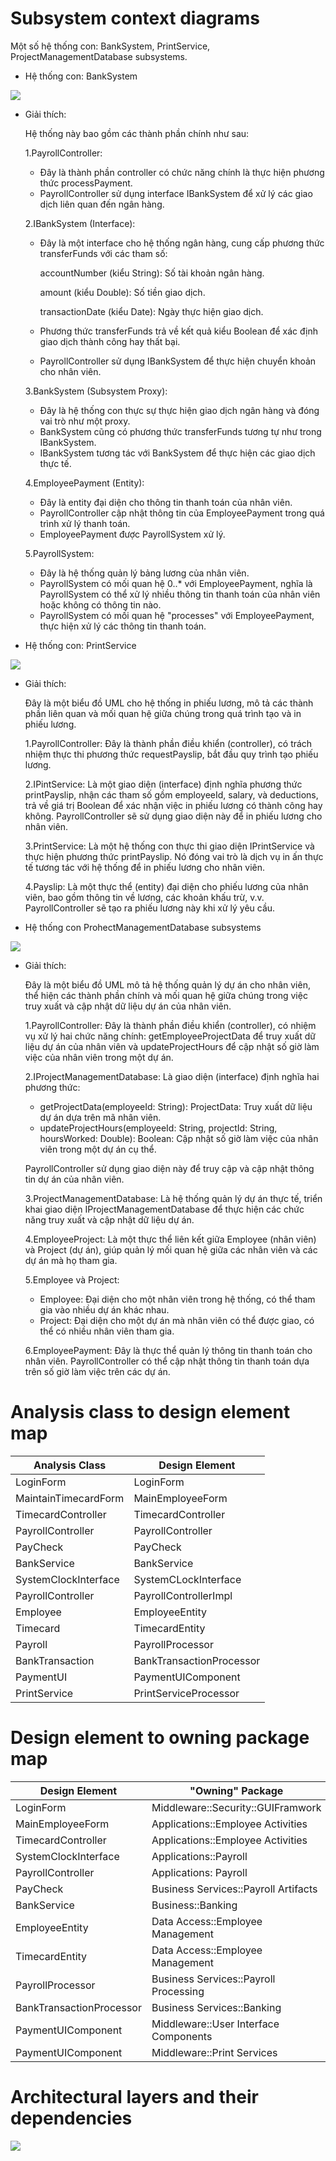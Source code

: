 # Subsystem context diagrams
Một số hệ thống con: BankSystem, PrintService, ProjectManagementDatabase subsystems.

  - Hệ thống con: BankSystem
    
![](https://www.planttext.com/api/plantuml/png/l59BJiCm4Dtx52El0FK3swYAgbAGs22adi1nfX3LiIFFM10XJiQ28t459arQsW9Rl1ZRC-_DUnhxy_rZJcmYfzefsbGUOY1KrXaYU31j3CvT1y_TZX5cCxk_vFch0bdJQHE3HIA1r-XPlQc1VxSmVhDgYR4MPkKPuzfOt161e_6qndYRV4bdnjgGFD-dki2OmOfZvHz7OEekcy4ofCBXg2SPorNmIyCe1Odd6In2S6Zyj_gHEAM2-hEOVMdp7Fx5mqtTkD0Y3gCH8n8hxlK5zNF2ut5-DBSCT28ahGwJ7UWOinskE29uhlX9_z7ur4xNl2d5k_G_hNNueSk13C7ms5X2qUvr1eI-qbkUlfnCBlHlSZks2CxHbzsl-m800F__0m00)
  - Giải thích:

    Hệ thống này bao gồm các thành phần chính như sau:

    1.PayrollController:

      + Đây là thành phần controller có chức năng chính là thực hiện phương thức processPayment.
      + PayrollController sử dụng interface IBankSystem để xử lý các giao dịch liên quan đến ngân hàng.
        
    2.IBankSystem (Interface):

      + Đây là một interface cho hệ thống ngân hàng, cung cấp phương thức transferFunds với các tham số:
        
        accountNumber (kiểu String): Số tài khoản ngân hàng.
        
        amount (kiểu Double): Số tiền giao dịch.
        
        transactionDate (kiểu Date): Ngày thực hiện giao dịch.
      + Phương thức transferFunds trả về kết quả kiểu Boolean để xác định giao dịch thành công hay thất bại.
      + PayrollController sử dụng IBankSystem để thực hiện chuyển khoản cho nhân viên.
        
    3.BankSystem (Subsystem Proxy):

      + Đây là hệ thống con thực sự thực hiện giao dịch ngân hàng và đóng vai trò như một proxy.
      + BankSystem cũng có phương thức transferFunds tương tự như trong IBankSystem.
      + IBankSystem tương tác với BankSystem để thực hiện các giao dịch thực tế.
        
    4.EmployeePayment (Entity):

      + Đây là entity đại diện cho thông tin thanh toán của nhân viên.
      + PayrollController cập nhật thông tin của EmployeePayment trong quá trình xử lý thanh toán.
      + EmployeePayment được PayrollSystem xử lý.

    5.PayrollSystem:

      + Đây là hệ thống quản lý bảng lương của nhân viên.
      + PayrollSystem có mối quan hệ 0..* với EmployeePayment, nghĩa là PayrollSystem có thể xử lý nhiều thông tin thanh toán của nhân viên hoặc không có thông tin nào.
      + PayrollSystem có mối quan hệ "processes" với EmployeePayment, thực hiện xử lý các thông tin thanh toán.
   
- Hệ thống con: PrintService
    
![](https://www.planttext.com/api/plantuml/png/j59BJiCm4Dtx52El0FK3swYAAc3JNQMUm766Ok7OmJC6MOYJiU18N04dQQX8OLblHZFpFgCdVtryhebLuDXOGK_6GV24Gbj515kLWhVspZlkAWPOhVHFKvRm9Y2_vJBWSqJYZ2ThMl4k3WARRJ2ETnXUZCPCpWs61wMnB0Sgj1tWmBl0fhK-8Mxg0dQSD_iPaB8gf0BkVQmipg36Ecestj4ukopWrdkBoXsD9xuKAqh4s9pTTr3CbkZOSEepojlJ9EVpSX9F0J8IaXI_nnrmYkjpL9e9NWq_od_ansCoGGTKt6cFCtaZUuoyNYokvAa13GbX3LNwIt_AFrhjqUNRUhCrkhhxLzy0003__mC0)
  - Giải thích:

    Đây là một biểu đồ UML cho hệ thống in phiếu lương, mô tả các thành phần liên quan và mối quan hệ giữa chúng trong quá trình tạo và in phiếu lương.

    1.PayrollController: Đây là thành phần điều khiển (controller), có trách nhiệm thực thi phương thức requestPayslip, bắt đầu quy trình tạo phiếu lương.

    2.IPintService: Là một giao diện (interface) định nghĩa phương thức printPayslip, nhận các tham số gồm employeeId, salary, và deductions, trả về giá trị Boolean để xác nhận việc in phiếu lương có thành công        hay không. PayrollController sẽ sử dụng giao diện này để in phiếu lương cho nhân viên.

    3.PrintService: Là một hệ thống con thực thi giao diện IPrintService và thực hiện phương thức printPayslip. Nó đóng vai trò là dịch vụ in ấn thực tế tương tác với hệ thống để in phiếu lương cho nhân viên.

    4.Payslip: Là một thực thể (entity) đại diện cho phiếu lương của nhân viên, bao gồm thông tin về lương, các khoản khấu trừ, v.v. PayrollController sẽ tạo ra phiếu lương này khi xử lý yêu cầu.
  - Hệ thống con ProhectManagementDatabase subsystems

![](https://www.planttext.com/api/plantuml/png/r5FBJiCm4BpdArOv0Q8jvwYAAYWIFI1Lui25ozPPqX37ZhoEK8NuCWvy4h-0RP8GzH5n9PSaipEUcTZv-lXSi4LZcqf6N1OAZ6QAX4HcMEFEQ2bljBB-JWRcSz6_f2cyHU2ksImdUrlLKk-8raQ_aB1BjDWEcpf3s-5tkZ4SlKUjmwg5xr5XJXMf8DmWaxCgb2NpZ89w9t160uCpQarNMG8FrXGgFqzWFm4S1ZWYl8JwXp24jfxyg4r93bpgPYF96LnhBGdLRulJ9Vv3R1UoXxfTF8Rrz2S_EpmRaqawjfy9n0qJnz48noynka8u4YWimsjXj_6957qBfq0XY8FlEDTDlLc86JwyK-mtZw-cquiuoDh7RkADc8jS_Karp6TTdTAf5gGo_mz-0m00__y30000)
  - Giải thích:

    Đây là một biểu đồ UML mô tả hệ thống quản lý dự án cho nhân viên, thể hiện các thành phần chính và mối quan hệ giữa chúng trong việc truy xuất và cập nhật dữ liệu dự án của nhân viên.

    1.PayrollController: Đây là thành phần điều khiển (controller), có nhiệm vụ xử lý hai chức năng chính: getEmployeeProjectData để truy xuất dữ liệu dự án của nhân viên và updateProjectHours để cập nhật số giờ       làm việc của nhân viên trong một dự án.

    2.IProjectManagementDatabase: Là giao diện (interface) định nghĩa hai phương thức:

      + getProjectData(employeeId: String): ProjectData: Truy xuất dữ liệu dự án dựa trên mã nhân viên.
      + updateProjectHours(employeeId: String, projectId: String, hoursWorked: Double): Boolean: Cập nhật số giờ làm việc của nhân viên trong một dự án cụ thể.
        
      PayrollController sử dụng giao diện này để truy cập và cập nhật thông tin dự án của nhân viên.

    3.ProjectManagementDatabase: Là hệ thống quản lý dự án thực tế, triển khai giao diện IProjectManagementDatabase để thực hiện các chức năng truy xuất và cập nhật dữ liệu dự án.

    4.EmployeeProject: Là một thực thể liên kết giữa Employee (nhân viên) và Project (dự án), giúp quản lý mối quan hệ giữa các nhân viên và các dự án mà họ tham gia.

    5.Employee và Project:

      + Employee: Đại diện cho một nhân viên trong hệ thống, có thể tham gia vào nhiều dự án khác nhau.
      + Project: Đại diện cho một dự án mà nhân viên có thể được giao, có thể có nhiều nhân viên tham gia.
        
    6.EmployeePayment: Đây là thực thể quản lý thông tin thanh toán cho nhân viên. PayrollController có thể cập nhật thông tin thanh toán dựa trên số giờ làm việc trên các dự án.

    
  
# Analysis class to design element map
|  Analysis Class | Design Element |  
|-----------------|----------------|
| LoginForm | LoginForm|
| MaintainTimecardForm | MainEmployeeForm |
| TimecardController | TimecardController |
| PayrollController | PayrollController |
| PayCheck | PayCheck |
| BankService | BankService |
| SystemClockInterface | SystemCLockInterface |
| PayrollController | PayrollControllerImpl |
| Employee | EmployeeEntity |
| Timecard | TimecardEntity |
| Payroll | PayrollProcessor |
| BankTransaction | BankTransactionProcessor |
| PaymentUI | PaymentUIComponent |
| PrintService | PrintServiceProcessor |

# Design element to owning package map
|  Design Element | "Owning" Package |  
|-----------------|----------------|
| LoginForm | Middleware::Security::GUIFramwork |
| MainEmployeeForm | Applications::Employee Activities |
| TimecardController | Applications::Employee Activities |
| SystemClockInterface | Applications::Payroll |
| PayrollController | Applications: Payroll |
| PayCheck | Business Services::Payroll Artifacts |
| BankService | Business::Banking |
| EmployeeEntity | Data Access::Employee Management |
| TimecardEntity | Data Access::Employee Management |
| PayrollProcessor | Business Services::Payroll Processing |
| BankTransactionProcessor | Business Services::Banking |
| PaymentUIComponent | Middleware::User Interface Components |
| PaymentUIComponent | Middleware::Print Services |

# Architectural layers and their dependencies

![](https://www.planttext.com/api/plantuml/png/T991JiCm44NtFiN86rQz04Ae9M9NfAhb0iOP9LOSsvfnMaM8ax7WI5o1kBHA6gVUUF7_pFT_yk_tpvgZejYrLd1Z791d528etQWAGMv2i4QhQBo3hUgH97mA68wsYXbsgYTlRU5TJ3VIH7itBMf5vQBusWRhUyG3qj5e55-Jp9UEZSF1T14N8tVazU3nT2iLDUhckZH_oqBSatmpPMdnf6YMjEbYZIvUwkTBjxwgZAjouT1pnBQmNZSfwG7sQCyxk3Q1uGFZ2T61JJnPP0nXjNhEQi8Zo8wHfSYvdWTc5KV_3FLr-vJKQCvYatiHH9fHev269xtlTWZaZwP4XZYyLufRXlUAM5yn-83qJr4AiKPNfZ_x1m00__y30000)
